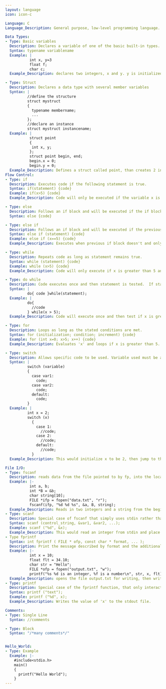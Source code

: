 ```yaml
---
layout: language
icon: icon-c

Language: C
Language_Description: General purpose, low-level programming language.

Data Types:
- Type: Basic variables
  Description: Declares a variable of one of the basic built-in types.
  Syntax: typename variablename
  Example: |
           int x, y=3
           float f;
           char c;
  Example_Description: declares two integers, x and y. y is initialized to 3. declares a floating point variable, f and a char(1 byte) variable c.

- Type: Struct
  Description: Declares a data type with several member variables
  Syntax: |
          //define the structure
          struct mystruct
          {
            typename membername;
            ...
          };
          //declare an instance
          struct mystruct instancename;
  Example: |
           struct point
           {
            int x, y;
           };
           struct point begin, end;
           begin.x = 0;
           begin.y = 0;
  Example_Description: Defines a struct called point, than creates 2 instances, called begin and end. The x and y members of begin are then set to 0.
Flow Control:
- Type: if
  Description: Executes code if the following statement is true.
  Syntax: if(statement) {code}
  Example: if(x>5) {code}
  Example_Description: Code will only be executed if the variable x is greater than 5.

- Type: else
  Description: Follows an if block and will be executed if the if block isn't.
  Syntax: else {code}

- Type: else if
  Description: Follows an if block and will be executed if the previous if block wasn't executed and the new parameters are met.
  Syntax: else if (statement) {code}
  Example: else if (x==5) {code}
  Example_Description: Executes when previous if block doesn't and only if x equals 5.

- Type: while
  Description: Repeats code as long as statement remains true.
  Syntax: while (statement) {code}
  Example: while (x>5) {code}
  Example_Description: Code will only execute if x is greater than 5 and will keep looping until x isn't greater than 5.

- Type: do while
  Description: Code executes once and then statement is tested.  If statement remains true the do while will keep looping.
  Syntax: |
          do{ code }while(statement);
  Example: |
          do{
            //code
          } while(x > 5);
  Example_Description: Code will execute once and then test if x is greater than 5.  If it is then it'll loop, if not it'll move on.

- Type: for
  Description: Loops as long as the stated conditions are met.
  Syntax: for (initialization; condition; increment) {code}
  Example: for (int x=0; x>5; x++) {code}
  Example_Description: Evaluates 'x' and loops if x is greater than 5.  After each execution the value of x will increase by '+1'.

- Type: switch
  Description: Allows specific code to be used. Variable used must be an integer and the 'vars' must be constant. The switch will jump to the first case that's equal to your stated variable and do the rest of the codes from there (so it'll skip everything before the first case used).  If none of the cases are equal to your variable then it'll only execute the last section of code (the code following 'default').
  Syntax: |
          switch (variable)
          {
            case var1: 
              code;
            case var2:
              code;
            default:
              code;
          }
  Example: |
          int x = 2;
          switch (x)
            {
              case 1:
                //code;
              case 2:
                //code;
              default:
                //code;
            }
  Example_Description: This would initialize x to be 2, then jump to the case 2 label, where it would execute from there until the end of the switch statement. Note: even the code under default: will get executed.

File I/O:
- Type: fscanf
  Description: reads data from the file pointed to by fp, into the locations pinted to by the additional arguments.
  Example: |-
           int a, b;
           int *B = &b;
           char string[10];
           FILE *ifp = fopen("data.txt", "r");
           fscanf(ifp, "%d %d %s", &a, B, string);
  Example_Description: Reads in two integers and a string from the beginning of data.txt, and store them in the variables a, b, and string, respectively.
- Type: scanf
  Description: Special case of fscanf that simply uses stdin rather than an arbitrary file.
  Syntax: scanf (control_string, &var1, &var2, ...);
  Example: scanf ("%d", &x);
  Example_Description: This would read an integer from stdin and place the value of it into x
- Type fprintf
  Syntax: int fprintf ( FILE * ofp, const char * format, ... ); 
  Description: Print the message described by format and the additional arguments.
  Example: |-
           int x = 10;
           float flt = 34.10;
           char str = "Hello";
           FILE *ofp = fopen("output.txt", "w");
           printf("%s %d is an integer, %f is a number\n", str, x, flt);
  Example_Description: opens the file output.txt for writing, then writes the message "Hello 10 is an integer, 34.100000 is a number" followed by a newline character
- Type: printf
  Description: Special case of the fprintf function, that only interacts with stdout.
  Syntax: printf ("text");
  Example: printf ("%d", x);
  Example_Description: Writes the value of 'x' to the stdout file.

Comments:
- Type: Single Line
  Syntax: //comments

- Type: Block
  Syntax: "/*many comments*/"


Hello_World:
- Type: Example
  Example: |-
    #include<stdio.h>
    main()
    {
      printf("Hello World");
    }
---
```

